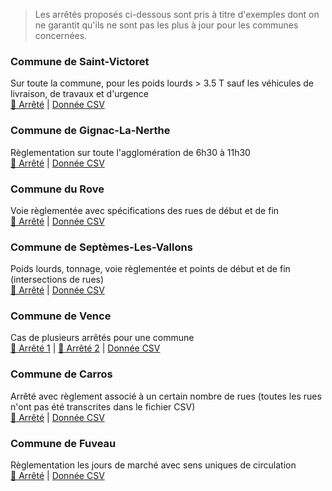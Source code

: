 > Les arrêtés proposés ci-dessous sont pris à titre d'exemples dont on ne garantit qu'ils ne sont pas les plus à jour pour les communes concernées.

### Commune de Saint-Victoret
Sur toute la commune, pour les poids lourds > 3.5 T sauf les véhicules de livraison, de travaux et d'urgence  
[📜 Arrêté](examples/st-victoret.png) | [Donnée CSV](https://github.com/CEREMA/schema-arrete-permanent-circulation/blob/master/exemples/exemple-st-victoret-valide.csv)

### Commune de Gignac-La-Nerthe
Règlementation sur toute l'agglomération de 6h30 à 11h30  
[📜 Arrêté](examples/gignac-la-nerthe.png) | [Donnée CSV](https://github.com/CEREMA/schema-arrete-permanent-circulation/blob/master/exemples/exemple-gignac-valide.csv)

### Commune du Rove
Voie règlementée avec spécifications des rues de début et de fin  
[📜 Arrêté](examples/le-rove.jpg) | [Donnée CSV](https://github.com/CEREMA/schema-arrete-permanent-circulation/blob/master/exemples/exemple-le-rove-valide.csv)

### Commune de Septèmes-Les-Vallons
Poids lourds, tonnage, voie règlementée et points de début et de fin (intersections de rues)    
[📜 Arrêté](examples/septemes-les-vallons.png) | [Donnée CSV](https://github.com/CEREMA/schema-arrete-permanent-circulation/blob/master/exemples/exemple-septemes-valide.csv)

### Commune de Vence
Cas de plusieurs arrêtés pour une commune  
[📜 Arrêté 1](examples/vence1.png) | [📜 Arrêté 2](examples/vence2.png) | [Donnée CSV](https://github.com/CEREMA/schema-arrete-permanent-circulation/blob/master/exemples/exemple-vence-valide.csv)

### Commune de Carros
Arrêté avec règlement associé à un certain nombre de rues (toutes les rues n'ont pas été transcrites dans le fichier CSV)   
[📜 Arrêté](examples/carros.png) | [Donnée CSV](https://github.com/CEREMA/schema-arrete-permanent-circulation/blob/master/examples/exemple-carros-valide.csv)

### Commune de Fuveau
Règlementation les jours de marché avec sens uniques de circulation  
[📜 Arrêté](http://www.mairiedefuveau.fr/index.php/documents-a-telecharger/actualites/1937-2018-10-17-arrete-general-de-circulation-dans-le-centre-ville/file) | [Donnée CSV](https://github.com/CEREMA/schema-arrete-permanent-circulation/blob/master/exemples/exemple-fuveau-valide.csv)



